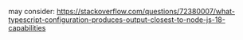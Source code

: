 may consider: https://stackoverflow.com/questions/72380007/what-typescript-configuration-produces-output-closest-to-node-js-18-capabilities
